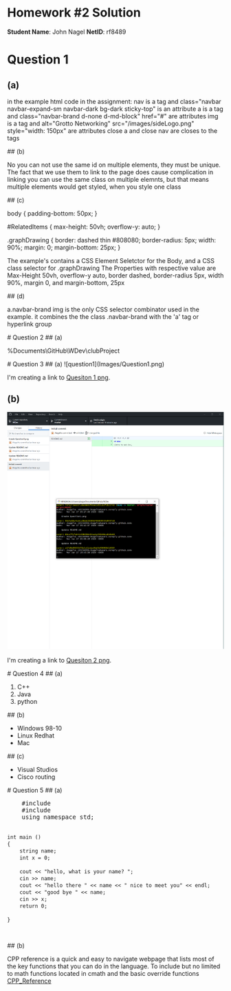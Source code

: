 # Homework #2 Solution
**Student Name**: John Nagel
**NetID**: rf8489
# Question 1
## (a)
<p>in the example html code in the assignment:
    nav is a tag and class="navbar navbar-expand-sm navbar-dark bg-dark sticky-top" is an attribute
    a is a tag and class="navbar-brand d-none d-md-block" href="#" are attributes
    img is a tag and alt="Grotto Networking" src="/images/sideLogo.png" style="width: 150px" are attributes
    close a 
    and close nav are closes to the tags
 
</p>
## (b)
<p>No you can not use the same id on multiple elements, they must be unique.
The fact that we use them to link to the page does cause complication in linking
you can use the same class on multiple elemnts, but that means multiple elements would get styled, when you style one class </p>
## (c)
<p>
<!-- css example -->
body {
  padding-bottom: 50px;
}

#RelatedItems {
  max-height: 50vh;
  overflow-y: auto;
}

.graphDrawing {
  border: dashed thin #808080;
  border-radius: 5px;
  width: 90%;
  margin: 0;
  margin-bottom: 25px;
} </p>
<p>The example's contains a CSS Element Seletctor for the Body, and a CSS class selector for .graphDrawing
    The Properties with respective value are Max-Height 50vh, overflow-y auto, border dashed, border-radius 5px,
    width 90%, margin 0, and margin-bottom, 25px</p>
## (d)
<p>
    a.navbar-brand img  is the only CSS selector combinator used in the example. it combines the the class .navbar-brand with the 'a' tag or hyperlink group</p>
# Question 2
## (a)
<p>%Documents\GitHub\WDev\clubProject</p>
# Question 3
## (a)
![question1](Images/Question1.png)
<p>I'm creating a link to
<a href="https://github.com/JNagelVu/WDev/blob/master/Images/Question1.png">Quesiton 1 png</a>.
</p>
    
## (b)
![question2](Images/question2.png)
<p>I'm creating a link to
<a href="https://github.com/JNagelVu/WDev/blob/master/Images/question2.png">Quesiton 2 png</a>.
</p>
# Question 4
## (a)
<ol>
    <li>C++</li>
    <li>Java</li>
    <li>python</li>
</ol>
## (b)
<ul>
    <li>Windows 98-10</li>
    <li>Linux Redhat</li>
    <li>Mac</li>
</ul>
## (c)
<ul>
    <li>Visual Studios</li>
    <li>Cisco routing</li>
</ul>
# Question 5
## (a)
<pre>
    #include <iostream>
    #include <string>
    using namespace std;
    
    int main ()
    {
        string name;
        int x = 0;
        
        cout << "hello, what is your name? ";
        cin >> name;
        cout << "hello there " << name << " nice to meet you" << endl;
        cout << "good bye " << name;
        cin >> x;
        return 0;
        
    }
</pre>
## (b)
<p>
    CPP reference is a quick and easy to navigate webpage that lists most of the key functions that you can do in the language. To include but no limited to math functions located in cmath and the basic override functions
    <a href="https://en.cppreference.com/w/">CPP_Reference</a>
</p>